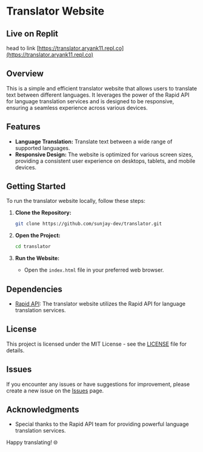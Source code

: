 # Translator Website

## Live on Replit
head to link [https://translator.aryank11.repl.co](https://translator.aryank11.repl.co)
## Overview

This is a simple and efficient translator website that allows users to translate text between different languages. It leverages the power of the Rapid API for language translation services and is designed to be responsive, ensuring a seamless experience across various devices.



## Features

- **Language Translation:** Translate text between a wide range of supported languages.
- **Responsive Design:** The website is optimized for various screen sizes, providing a consistent user experience on desktops, tablets, and mobile devices.

## Getting Started

To run the translator website locally, follow these steps:

1. **Clone the Repository:**
   ```bash
   git clone https://github.com/sunjay-dev/translator.git
   ```

2. **Open the Project:**
   ```bash
   cd translator
   ```

3. **Run the Website:**
   - Open the `index.html` file in your preferred web browser.

## Dependencies

- [Rapid API](https://rapidapi.com/): The translator website utilizes the Rapid API for language translation services.

## License

This project is licensed under the MIT License - see the [LICENSE](LICENSE) file for details.

## Issues

If you encounter any issues or have suggestions for improvement, please create a new issue on the [Issues](https://github.com/sunjay-dev/translator/issues) page.

## Acknowledgments

- Special thanks to the Rapid API team for providing powerful language translation services.

Happy translating! 🌐
